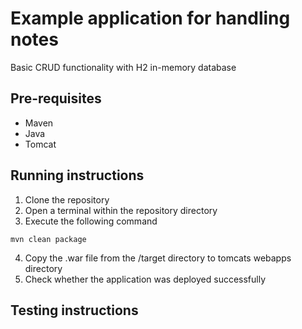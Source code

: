 # Example application for handling notes

Basic CRUD functionality with H2 in-memory database

## Pre-requisites

* Maven
* Java
* Tomcat

## Running instructions

1. Clone the repository
2. Open a terminal within the repository directory
3. Execute the following command
```shell
mvn clean package
```
4. Copy the .war file from the /target directory to tomcats webapps directory
5. Check whether the application was deployed successfully

## Testing instructions
